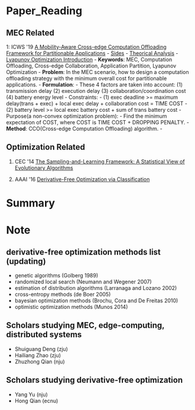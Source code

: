 # Paper_Reading
## MEC Related
  1: ICWS '19 [A Mobility-Aware Cross-edge Computation Offloading Framework
  for Partitionable Applications](https://www.researchgate.net/profile/Hailiang-Zhao-4/publication/335464610_A_Mobility-Aware_Cross-Edge_Computation_Offloading_Framework_for_Partitionable_Applications/links/5d7b8a024585155f1e3f2bca/A-Mobility-Aware-Cross-Edge-Computation-Offloading-Framework-for-Partitionable-Applications.pdf)
    - [Sides](http://hliangzhao.me/slides/cross_edge.pdf)
    - [Theorical Analysis](http://hliangzhao.me/papers/Theoretical_analysis.pdf)
    - [Lyapunov Optimization Introduction](http://hliangzhao.me/math/Lyapunov_optimization.pdf)
    - **Keywords**: MEC, Computation Offloading, Cross-edge Collaboration, Application Partition, Lyapunov Optimization
    - **Problem**: In the MEC scenario, how to design a computation offloading strategy with the minimum overall cost for partitionable applications.
    - **Formulation**: 
      - These 4 factors are taken into account: (1) transmission delay (2) execution delay (3) collaboration/coordination cost (4) battery energy level
      - Constraints:
        - (1) exec deadline >= maximum delay(trans + exec) + local exec delay + collaboration cost = TIME COST
        - (2) battery level >= local exec battery cost + sum of trans battery cost
      - Purpose(a non-convex optimization problem):
        - Find the minimum expectation of COST, where COST is TIME COST + DROPPING PENALTY.
    - **Method**: CCO(Cross-edge Computation Offloading) algorithm.
    - 

## Optimization Related
1. CEC '14 [The Sampling-and-Learning Framework: A Statistical View of Evolutionary Algorithms](https://www.researchgate.net/publication/259893738_The_Sampling-and-Learning_Framework_A_Statistical_View_of_Evolutionary_Algorithms#fullTextFileContent)

2. AAAI '16 [Derivative-Free Optimization via Classification](https://www.researchgate.net/publication/303487232_Derivative-Free_Optimization_via_Classification)




# Summary



# Note

## derivative-free optimization methods list (updating)
  - genetic algorithms (Golberg 1989)
  - randomized local search (Neumann and Wegener 2007)
  - estimation of distribution algorithms (Larranaga and Lozano 2002)
  - cross-entropy methods (de Boer 2005)
  - bayesian optimization methods (Brochu, Cora and De Freitas 2010)
  - optimistic optimization methods (Munos 2014)

## Scholars studying MEC, edge-computing, distributed systems
  - Shuiguang Deng (zju)
  - Hailiang Zhao (zju)
  - Zhuzhong Qian (nju)

## Scholars studying derivative-free optimization
  - Yang Yu (nju)
  - Hong Qian (ecnu)

